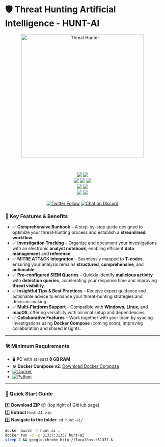 # 🛡️ Threat Hunting Artificial Intelligence - HUNT-AI

<div align="center">
  <img src="https://git.infinit3i.com/matthew/Hunt-AI/raw/commit/4c3b0654cd4c5b94e8659f2d18f86e01b579ba87/Assets/threat_hunter.jpeg" alt="Threat Hunter" width="400">
</div>

<p align="center">
<br><br>
<a title="Releases" target="_blank" href="https://github.com/infinit3i/hunt-ai/releases"><img src="https://img.shields.io/github/release/infinit3i/hunt-ai.svg?style=flat-square&color=9CF"></a>
<a title="Downloads" target="_blank" href="https://github.com/infinit3i/hunt-ai/releases"><img src="https://img.shields.io/github/downloads/infinit3i/hunt-ai/total.svg?style=flat-square&color=blueviolet"></a>
<br>
<a title="Docker Pulls" target="_blank" href="https://hub.docker.com/r/b3log/siyuan"><img src="https://img.shields.io/docker/pulls/b3log/siyuan.svg?style=flat-square&color=green"></a>
<a title="Docker Image Size" target="_blank" href="https://hub.docker.com/r/b3log/siyuan"><img src="https://img.shields.io/docker/image-size/b3log/siyuan.svg?style=flat-square&color=ff96b4"></a>
<a title="Hits" target="_blank" href="https://github.com/infinit3i/hunt-ai"><img src="https://hits.b3log.org/infinit3i/hunt-ai.svg"></a>
<br>
<a title="Code Size" target="_blank" href="https://github.com/infinit3i/hunt-ai"><img src="https://img.shields.io/github/languages/code-size/infinit3i/hunt-ai.svg?style=flat-square&color=yellow"></a>
<a title="GitHub Pull Requests" target="_blank" href="https://github.com/infinit3i/hunt-ai/pulls"><img src="https://img.shields.io/github/issues-pr-closed/infinit3i/hunt-ai.svg?style=flat-square&color=FF9966"></a>
<br>
<a title="GitHub Commits" target="_blank" href="https://github.com/infinit3i/hunt-ai/commits/master"><img src="https://img.shields.io/github/commit-activity/m/siyuan-note/siyuan.svg?style=flat-square"></a>
<a title="Last Commit" target="_blank" href="https://github.com/infinit3i/hunt-ai/commits/master"><img src="https://img.shields.io/github/last-commit/siyuan-note/siyuan.svg?style=flat-square&color=FF9900"></a>
<br><br>
<a title="Twitter" target="_blank" href="https://x.com/infinit3i"><img alt="Twitter Follow" src="https://img.shields.io/twitter/follow/b3logos?label=Follow&style=social"></a>
<a title="Discord" target="_blank" href="https://discord.gg/rzSTrk39yE"><img alt="Chat on Discord" src="https://img.shields.io/discord/805844406920806440?label=Discord&logo=Discord&style=social"></a>
</p>

### 🎯 **Key Features & Benefits**

- ✅ **Comprehensive Runbook** – A step-by-step guide designed to optimize your threat-hunting process and establish a **streamlined workflow**.  
- ✅ **Investigation Tracking** – Organize and document your investigations with an electronic **analyst notebook**, enabling efficient **data management** and **reference**.  
- ✅ **MITRE ATT&CK Integration** – Seamlessly mapped to **T-codes**, ensuring your analysis remains **structured**, **comprehensive**, and **actionable**.  
- ✅ **Pre-configured SIEM Queries** – Quickly identify **malicious activity** with **detection queries**, accelerating your response time and improving **threat visibility**.  
- ✅ **Insightful Tips & Best Practices** – Receive expert guidance and actionable advice to enhance your threat-hunting strategies and decision-making.  
- ✅ **Multi-Platform Support** – Compatible with **Windows**, **Linux**, and **macOS**, offering versatility with minimal setup and dependencies.  
- ✅ **Collaborative Features** – Work together with your team by syncing investigations using **Docker Compose** (coming soon), improving collaboration and shared insights.

---

### 🛠️ **Minimum Requirements**

- 🖥️ **PC** with at least **8 GB RAM**
- ⚙️ **Docker Compose v2**: [Download Docker Compose](https://docs.docker.com/compose/install/)
- [![Docker](https://img.shields.io/badge/docker-%230db7ed.svg?style=for-the-badge&logo=docker&logoColor=white)](https://www.docker.com/get-started/)
- [![Python](https://img.shields.io/badge/python-3670A0?style=for-the-badge&logo=python&logoColor=ffdd54)](https://www.python.org/downloads/)

---

### 🚀 Quick Start Guide

1️⃣ **Download ZIP** 📦 (top right of GitHub page)  
2️⃣ **Extract** `Hunt-AI.zip`  
3️⃣ **Navigate to the folder**:
   `cd hunt-ai/`

```bash
docker build -t hunt-ai .
docker run -d -p 31337:31337 hunt-ai
sleep 2 && google-chrome http://localhost:31337 &
```
